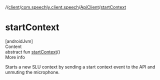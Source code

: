 //[client](../../index.md)/[com.speechly.client.speech](../index.md)/[ApiClient](index.md)/[startContext](start-context.md)



# startContext  
[androidJvm]  
Content  
abstract fun [startContext](start-context.md)()  
More info  


Starts a new SLU context by sending a start context event to the API and unmuting the microphone.

  



